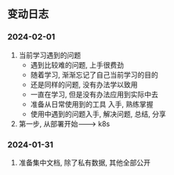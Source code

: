 ## 变动日志


### 2024-02-01
1. 当前学习遇到的问题
   - 遇到比较难的问题, 上手很费劲
   - 随着学习, 渐渐忘记了自己当前学习的目的
   - 还是同样的问题, 没有办法学以致用
   - 一直在学习, 但是没有办法应用到实际中去
   - 准备从日常使用到的工具 入手, 熟练掌握
   - 使用中遇到的问题入手, 解决问题, 总结, 分享
2. 第一步, 从部署开始---> k8s


### 2024-01-31
1. 准备集中文档, 除了私有数据, 其他全部公开